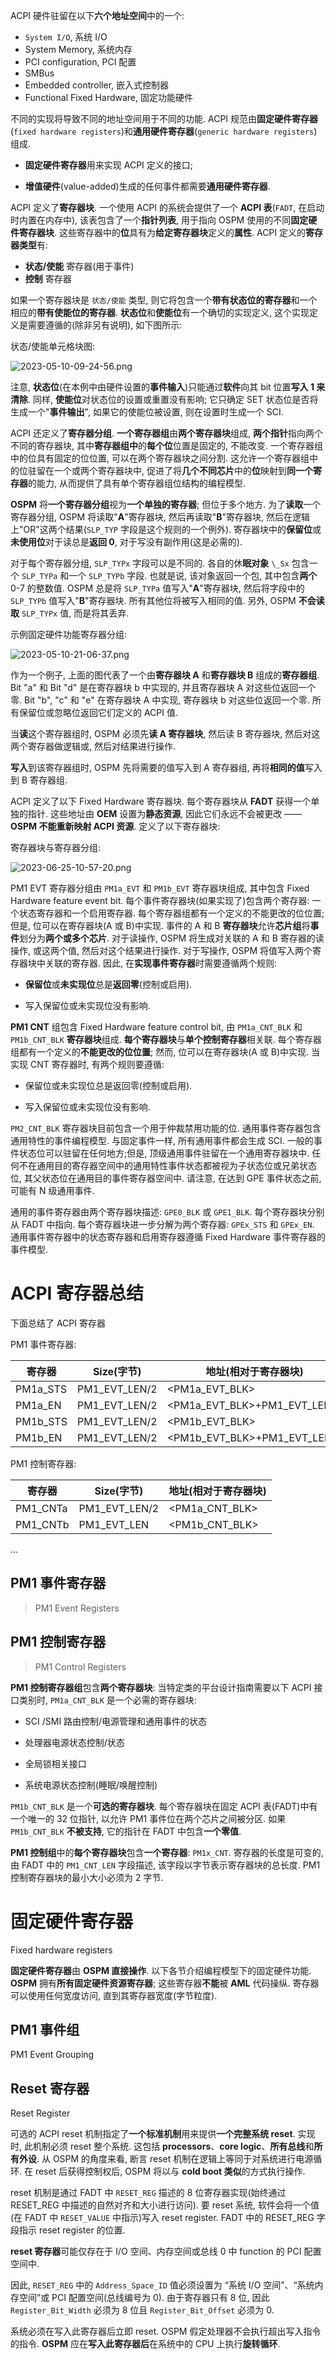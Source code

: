 
ACPI 硬件驻留在以下**六个地址空间**中的一个:

* `System I/O`, 系统 I/O
* System Memory, 系统内存
* PCI configuration, PCI 配置
* SMBus
* Embedded controller, 嵌入式控制器
* Functional Fixed Hardware, 固定功能硬件

不同的实现将导致不同的地址空间用于不同的功能. ACPI 规范由**固定硬件寄存器**(`fixed hardware registers`)和**通用硬件寄存器**(`generic hardware registers`)组成.

* **固定硬件寄存器**用来实现 ACPI 定义的接口;

* **增值硬件**(value-added)生成的任何事件都需要**通用硬件寄存器**.

ACPI 定义了**寄存器块**. 一个使用 ACPI 的系统会提供了一个 **ACPI 表**(`FADT`, 在启动时内置在内存中), 该表包含了一个**指针列表**, 用于指向 OSPM 使用的不同**固定硬件寄存器块**. 这些寄存器中的**位**具有为**给定寄存器块**定义的**属性**. ACPI 定义的**寄存器类型**有:

* **状态/使能** 寄存器(用于事件)
* **控制** 寄存器

如果一个寄存器块是 `状态/使能` 类型, 则它将包含一个**带有状态位的寄存器**和一个相应的**带有使能位的寄存器**. **状态位**和**使能位**有一个确切的实现定义, 这个实现定义是需要遵循的(除非另有说明), 如下图所示:

状态/使能单元格块图:

![2023-05-10-09-24-56.png](./images/2023-05-10-09-24-56.png)

注意, **状态位**(在本例中由硬件设置的**事件输入**)只能通过**软件**向其 bit 位置**写入 1 来清除**. 同样, **使能位**对状态位的设置或重置没有影响; 它只确定 SET 状态位是否将生成一个"**事件输出**", 如果它的使能位被设置, 则在设置时生成一个 SCI.

ACPI 还定义了**寄存器分组**. **一个寄存器组**由**两个寄存器块**组成, **两个指针**指向两个不同的寄存器块, 其中**寄存器组中**的**每个位**位置是固定的, 不能改变. 一个寄存器组中的位具有固定的位位置, 可以在两个寄存器块之间分割. 这允许一个寄存器组中的位驻留在一个或两个寄存器块中, 促进了将**几个不同芯片**中的**位**映射到**同一个寄存器**的能力, 从而提供了具有单个寄存器组位结构的编程模型.

**OSPM** 将**一个寄存器分组**视为**一个单独的寄存器**; 但位于多个地方. 为了**读取**一个寄存器分组, OSPM 将读取"**A**"寄存器块, 然后再读取"**B**"寄存器块, 然后在逻辑上"OR"这两个结果(`SLP_TYP` 字段是这个规则的一个例外). 寄存器块中的**保留位**或**未使用位**对于读总是**返回 0**, 对于写没有副作用(这是必需的).

对于每个寄存器分组, `SLP_TYPx` 字段可以是不同的. 各自的休**眠对象** `\_Sx` 包含一个 `SLP_TYPa` 和一个 `SLP_TYPb` 字段. 也就是说, 该对象返回一个包, 其中包含**两个** 0-7 的整数值. OSPM 总是将 `SLP_TYPa` 值写入"**A**"寄存器块, 然后将字段中的 `SLP_TYPb` 值写入"**B**"寄存器块. 所有其他位将被写入相同的值. 另外, OSPM **不会读取** `SLP_TYPx` 值, 而是将其丢弃.

示例固定硬件功能寄存器分组:

![2023-05-10-21-06-37.png](./images/2023-05-10-21-06-37.png)

作为一个例子, 上面的图代表了一个由**寄存器块 A** 和**寄存器块 B** 组成的**寄存器组**. Bit "a" 和 Bit "d" 是在寄存器块 b 中实现的, 并且寄存器块 A 对这些位返回一个零. Bit "b", "c" 和 "e" 在寄存器块 A 中实现, 寄存器块 b 对这些位返回一个零. 所有保留位或忽略位返回它们定义的 ACPI 值.

当**读**这个寄存器组时, OSPM 必须先**读 A 寄存器块**, 然后读 B 寄存器块, 然后对这两个寄存器做逻辑或, 然后对结果进行操作.

**写入**到该寄存器组时, OSPM 先将需要的值写入到 A 寄存器组, 再将**相同的值**写入到 B 寄存器组.

ACPI 定义了以下 Fixed Hardware 寄存器块. 每个寄存器块从 **FADT** 获得一个单独的指针. 这些地址由 **OEM** 设置为**静态资源**, 因此它们永远不会被更改 —— **OSPM 不能重新映射 ACPI 资源**. 定义了以下寄存器块:

寄存器块与寄存器分组:

![2023-06-25-10-57-20.png](./images/2023-06-25-10-57-20.png)

PM1 EVT 寄存器分组由 `PM1a_EVT` 和 `PM1b_EVT` 寄存器块组成, 其中包含 Fixed Hardware feature event bit. 每个事件寄存器块(如果实现了)包含两个寄存器: 一个状态寄存器和一个启用寄存器. 每个寄存器组都有一个定义的不能更改的位位置; 但是, 位可以在寄存器块(A 或 B)中实现. 事件的 A 和 B **寄存器块**允许**芯片组**将**事件**划分为**两个或多个芯片**. 对于读操作, OSPM 将生成对关联的 A 和 B 寄存器的读操作, 或这两个值, 然后对这个结果进行操作. 对于写操作, OSPM 将值写入两个寄存器块中关联的寄存器. 因此, 在**实现事件寄存器**时需要遵循两个规则:

* **保留位**或**未实现位**总是**返回零**(控制或启用).

* 写入保留位或未实现位没有影响.

**PM1 CNT** 组包含 Fixed Hardware feature control bit, 由 `PM1a_CNT_BLK` 和 `PM1b_CNT_BLK` **寄存器块**组成. **每个寄存器块**与**单个控制寄存器**相关联. 每个寄存器组都有一个定义的**不能更改的位位置**; 然而, 位可以在寄存器块(A 或 B)中实现. 当实现 CNT 寄存器时, 有两个规则要遵循:

* 保留位或未实现位总是返回零(控制或启用).

* 写入保留位或未实现位没有影响.

`PM2_CNT_BLK` 寄存器块目前包含一个用于仲裁禁用功能的位. 通用事件寄存器包含通用特性的事件编程模型. 与固定事件一样, 所有通用事件都会生成 SCI. 一般的事件状态位可以驻留在任何地方;但是, 顶级通用事件驻留在一个通用寄存器块中. 任何不在通用目的寄存器空间中的通用特性事件状态都被视为子状态位或兄弟状态位, 其父状态位在通用目的事件寄存器空间中. 请注意, 在达到 GPE 事件状态之前, 可能有 N 级通用事件.

通用的事件寄存器由两个寄存器块描述: `GPE0_BLK` 或 `GPE1_BLK`. 每个寄存器块分别从 FADT 中指向. 每个寄存器块进一步分解为两个寄存器: `GPEx_STS` 和 `GPEx_EN`. 通用事件寄存器中的状态寄存器和启用寄存器遵循 Fixed Hardware 事件寄存器的事件模型.

# ACPI 寄存器总结

下面总结了 ACPI 寄存器

PM1 事件寄存器:

寄存器 | Size(字节) | 地址(相对于寄存器块)
---------|----------|---------
 PM1a_STS | PM1_EVT_LEN/2 | <PM1a_EVT_BLK>
 PM1a_EN | PM1_EVT_LEN/2 | <PM1a_EVT_BLK>+PM1_EVT_LEN/2
 PM1b_STS | PM1_EVT_LEN/2 | <PM1b_EVT_BLK>
 PM1b_EN | PM1_EVT_LEN/2 | <PM1b_EVT_BLK>+PM1_EVT_LEN/2

PM1 控制寄存器:

寄存器 | Size(字节) | 地址(相对于寄存器块)
---------|----------|---------
 PM1_CNTa | PM1_EVT_LEN/2 | <PM1a_CNT_BLK>
 PM1_CNTb | PM1_EVT_LEN | <PM1b_CNT_BLK>

...

## PM1 事件寄存器

> PM1 Event Registers



## PM1 控制寄存器

> PM1 Control Registers

**PM1 控制寄存器组**包含**两个寄存器块**: 当特定类的平台设计指南需要以下 ACPI 接口类别时, `PM1a_CNT_BLK` 是一个必需的寄存器块:

* SCI /SMI 路由控制/电源管理和通用事件的状态

* 处理器电源状态控制/状态

* 全局锁相关接口

* 系统电源状态控制(睡眠/唤醒控制)

`PM1b_CNT_BLK` 是一个**可选的寄存器块**. 每个寄存器块在固定 ACPI 表(FADT)中有一个唯一的 32 位指针, 以允许 PM1 事件位在两个芯片之间被分区. 如果 `PM1b_CNT_BLK` **不被支持**, 它的指针在 FADT 中包含**一个零值**.

**PM1 控制组**中的**每个寄存器块**包含**一个寄存器**: `PM1x_CNT`. 寄存器的长度是可变的, 由 FADT 中的 `PM1_CNT_LEN` 字段描述, 该字段以字节表示寄存器块的总长度. PM1 控制寄存器块的最小大小必须为 2 字节.









# 固定硬件寄存器

Fixed hardware registers

**固定硬件寄存器**由 **OSPM 直接操作**. 以下各节介绍编程模型下的固定硬件功能. **OSPM** 拥有**所有固定硬件资源寄存器**; 这些寄存器**不能**被 **AML** 代码操纵. 寄存器可以使用任何宽度访问, 直到其寄存器宽度(字节粒度).

## PM1 事件组

PM1 Event Grouping


## Reset 寄存器

Reset Register

可选的 ACPI reset 机制指定了**一个标准机制**用来提供**一个完整系统 reset**. 实现时, 此机制必须 reset 整个系统. 这包括 **processors**、**core logic**、**所有总线**和**所有外设**. 从 OSPM 的角度来看, 断言 reset 机制在逻辑上等同于对系统进行电源循环. 在 reset 后获得控制权后, OSPM 将以与 **cold boot 类似**的方式执行操作.

reset 机制是通过 FADT 中 `RESET_REG` 描述的 8 位寄存器实现(始终通过 RESET_REG 中描述的自然对齐和大小进行访问). 要 reset 系统, 软件会将一个值(在 FADT 中 `RESET_VALUE` 中指示)写入 reset register. FADT 中的 RESET_REG 字段指示 reset register 的位置.

**reset 寄存器**可能仅存在于 I/O 空间、内存空间或总线 0 中 function 的 PCI 配置空间中.

因此, `RESET_REG` 中的 `Address_Space_ID` 值必须设置为 “系统 I/O 空间”、“系统内存空间”或 PCI 配置空间(总线编号为 0). 由于寄存器只有 8 位, 因此 `Register_Bit_Width` 必须为 8 位且 `Register_Bit_Offset` 必须为 0.

系统必须在写入此寄存器后立即 reset. OSPM 假定处理器不会执行超出写入指令的指令. **OSPM** 应在**写入此寄存器后**在系统中的 CPU 上执行**旋转循环**.



